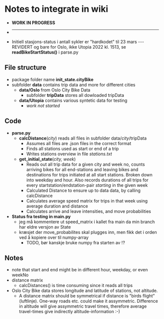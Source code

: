 # Notes to integrate in wiki

* **WORK IN PROGRESS**  
* ------------------------
* Initiell stasjons-status i antall sykler er "hardkodet" til 23 mars  --- REVIDERT og bare for Oslo, ikke Utopia 2022 kl. 1513, se **readBikeStartStatus()** i parse.py

## File structure

* package folder name **init_state.cityBike**
* subfolder **data** contains trip data and more for different cities
  * **data/Oslo** from Oslo City Bike Data
    * subfolder **tripData** stores all dowloaded tripData
  * **data/Utopia** contains various syntetic data for testing
    * _work not started_

## Code

* **parse.py**
  * **calcDistance**(_city_) reads all files in subfolder data/_city_/tripData
    * Assumes all files are .json files in the correct format
    * Finds all stations used as start or end of a trip
    * Writes stations overview in file _stations.txt_
  * **get_initial_state**(_city, week_)
    * Reads out all trip data for a given city and week no, counts arriving bikes for all end-stations and leaving bikes and destinations for trips initiated at all start stations. Broken down into weekday and hour. Also records durations of all trips for every startstation/endstation-pair _starting_ in the given week
    * Calculated Distance to ensure up to data data, by calling calcDistance
    * Calculates average speed matrix for trips in that week using average duration and distance
    * Calculates arrive and leave intensities, and move probabilities
* **Status fra testing in main.py**
  * jeg må kommentere ut speed_matrix i kallet fra main da min branch har eldre versjon av State
  * kræsjet der move_probabilites skal plugges inn, men fikk det i orden ved å kopiere over til numpy-array
    * TODO, bør kanskje bruke numpy fra starten av !?

## Notes

* note that start and end might be in different hour, weekday, or even weekNo
* distance matrix
  * calcDistances() is time consuming since it reads all trips
* Oslo City Bike data stores longitude and latitude of stations, not altitude.
  * A distance matrix should be symmetrical if distance is "birds flight" (luftlinje). One-way roads etc. could make it assymmetric. Difference in altitude will give assymmetric travel times, therefore average travel-times give indirectly altitude-information :-)
